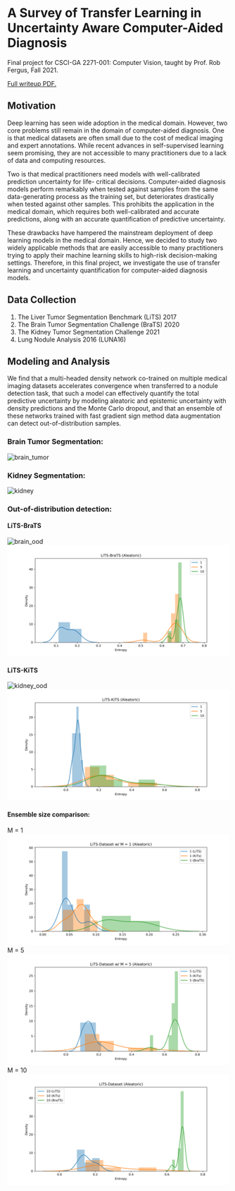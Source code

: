 # A Survey of Transfer Learning in Uncertainty Aware Computer-Aided Diagnosis
Final project for CSCI-GA 2271-001: Computer Vision, taught by Prof. Rob Fergus, Fall 2021.

[Full writeup PDF.](https://github.com/jeffacce/nyu-cv2271-final/blob/main/cv_ec2684_zc2357.pdf)

## Motivation
Deep learning has seen wide adoption in the medical domain. However, two core problems still remain in the domain of computer-aided diagnosis. One is that medical datasets are often small due to the cost of medical imaging and expert annotations. While recent advances in self-supervised learning seem promising, they are not accessible to many practitioners due to a lack of data and computing resources.

Two is that medical practitioners need models with well-calibrated prediction uncertainty for life- critical decisions. Computer-aided diagnosis models perform remarkably when tested against samples from the same data-generating process as the training set, but deteriorates drastically when tested against other samples. This prohibits the application in the medical domain, which requires both well-calibrated and accurate predictions, along with an accurate quantification of predictive uncertainty.

These drawbacks have hampered the mainstream deployment of deep learning models in the medical domain. Hence, we decided to study two widely applicable methods that are easily accessible to many practitioners trying to apply their machine learning skills to high-risk decision-making settings. Therefore, in this final project, we investigate the use of transfer learning and uncertainty quantification for computer-aided diagnosis models.

## Data Collection
1. The Liver Tumor Segmentation Benchmark (LiTS) 2017
2. The Brain Tumor Segmentation Challenge (BraTS) 2020
3. The Kidney Tumor Segmentation Challenge 2021
4. Lung Nodule Analysis 2016 (LUNA16)

## Modeling and Analysis
We find that a multi-headed density network co-trained on multiple medical imaging datasets accelerates convergence when transferred to a nodule detection task, that such a model can effectively quantify the total predictive uncertainty by modeling aleatoric and epistemic uncertainty with density predictions and the Monte Carlo dropout, and that an ensemble of these networks trained with fast gradient sign method data augmentation can detect out-of-distribution samples.

### Brain Tumor Segmentation:
![brain_tumor](demo/brats_14_samples.gif)
### Kidney Segmentation:
![kidney](demo/kits_merged.gif)
### Out-of-distribution detection:
#### LiTS-BraTS
![brain_ood](demo/brats_ood_6.gif)
![brain_pred_entropy](demo/LiTS-BraTS-alea.png)
#### LiTS-KiTS
![kidney_ood](demo/kits_ood.gif)
![kindey_pred_entropy](demo/LiTS-KiTS-alea.png)
#### Ensemble size comparison:
M = 1
![M1](demo/LiTS-Dataset-alea-1.png)
M = 5
![M5](demo/LiTS-Dataset-alea-5.png)
M = 10
![M1](demo/LiTS-Dataset-alea-10.png)
